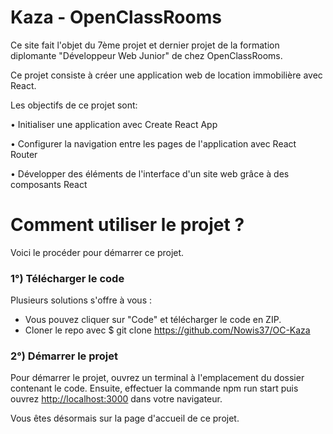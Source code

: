 # Kaza - OpenClassRooms

Ce site fait l'objet du 7ème projet et dernier projet de la formation diplomante "Développeur Web Junior" de chez OpenClassRooms.

Ce projet consiste à créer une application web de location immobilière avec React.

Les objectifs de ce projet sont:

  • Initialiser une application avec Create React App
  
  • Configurer la navigation entre les pages de l'application avec React Router
  
  • Développer des éléments de l'interface d'un site web grâce à des composants React

# Comment utiliser le projet ?

Voici le procéder pour démarrer ce projet.

### 1°) Télécharger le code
Plusieurs solutions s'offre à vous : 

- Vous pouvez cliquer sur "Code" et télécharger le code en ZIP.
- Cloner le repo avec $ git clone https://github.com/Nowis37/OC-Kaza

### 2°) Démarrer le projet

Pour démarrer le projet, ouvrez un terminal à l'emplacement du dossier contenant le code.
Ensuite, effectuer la commande npm run start puis ouvrez [http://localhost:3000](http://localhost:3000) dans votre navigateur.

Vous êtes désormais sur la page d'accueil de ce projet.
